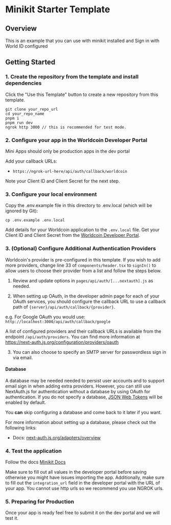 # Minikit Starter Template

## Overview

This is an example that you can use with minikit installed and Sign in with World ID configured

## Getting Started

### 1. Create the repository from the template and install dependencies

Click the "Use this Template" button to create a new repository from this template.

```
git clone your_repo_url
cd your_repo_name
pnpm i
pnpm run dev
ngrok http 3000 // this is recommended for test mode. 
```

### 2. Configure your app in the Worldcoin Developer Portal

Mini Apps should only be production apps in the dev portal

Add your callback URLs:
  - `https://ngrok-url-here/api/auth/callback/worldcoin`

Note your Client ID and Client Secret for the next step.

### 3. Configure your local environment

Copy the .env.example file in this directory to .env.local (which will be ignored by Git):

```
cp .env.example .env.local
```

Add details for your Worldcoin application to the `.env.local` file. Get your Client ID and Client Secret from the [Worldcoin Developer Portal](https://developer.worldcoin.org/).

### 3. (Optional) Configure Additional Authentication Providers

Worldcoin's provider is pre-configured in this template. If you wish to add more providers, change line 33 of `components/header.tsx` to `signIn()` to allow users to choose their provider from a list and follow the steps below.

1. Review and update options in `pages/api/auth/[...nextauth].js` as needed.

2. When setting up OAuth, in the developer admin page for each of your OAuth services, you should configure the callback URL to use a callback path of `{server}/api/auth/callback/{provider}`.

e.g. For Google OAuth you would use: `http://localhost:3000/api/auth/callback/google`

A list of configured providers and their callback URLs is available from the endpoint `/api/auth/providers`. You can find more information at https://next-auth.js.org/configuration/providers/oauth

3. You can also choose to specify an SMTP server for passwordless sign in via email.

#### Database

A database may be needed needed to persist user accounts and to support email sign in when adding extra providers. However, you can still use NextAuth.js for authentication without a database by using OAuth for authentication. If you do not specify a database, [JSON Web Tokens](https://jwt.io/introduction) will be enabled by default.

You **can** skip configuring a database and come back to it later if you want.

For more information about setting up a database, please check out the following links:

- Docs: [next-auth.js.org/adapters/overview](https://next-auth.js.org/adapters/overview)

### 4. Test the application

Follow the docs [Minikit Docs](https://minikit-docs.vercel.app/mini-apps/quick-start/testing)

Make sure to fill out all values in the developer portal before saving otherwise you might have issues importing the app. Additionally, make sure to fill out the `integration_url` field in the developer portal with the URL of your app. You cannot use http urls so we recommend you use NGROK urls.

### 5. Preparing for Production

Once your app is ready feel free to submit it on the dev portal and we will test it. 